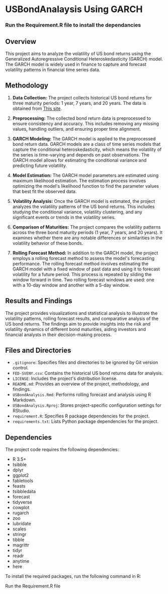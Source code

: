 # USBondAnalaysis Using GARCH

### Run the Requirement.R file to install the dependancies

## Overview

This project aims to analyze the volatility of US bond returns using the Generalized Autoregressive Conditional Heteroskedasticity (GARCH) model. The GARCH model is widely used in finance to capture and forecast volatility patterns in financial time series data.

## Methodology

1. **Data Collection:** The project collects historical US bond returns for three maturity periods: 1 year, 7 years, and 20 years. The data is obtained from [This site](https://data.nasdaq.com/data/FED/SVENY-us-treasury-zerocoupon-yield-curve).

2. **Preprocessing:** The collected bond return data is preprocessed to ensure consistency and accuracy. This includes removing any missing values, handling outliers, and ensuring proper time alignment.

3. **GARCH Modeling:** The GARCH model is applied to the preprocessed bond return data. GARCH models are a class of time series models that capture the conditional heteroskedasticity, which means the volatility of the series is time-varying and depends on past observations. The GARCH model allows for estimating the conditional variance and predicting future volatility.

4. **Model Estimation:** The GARCH model parameters are estimated using maximum likelihood estimation. The estimation process involves optimizing the model's likelihood function to find the parameter values that best fit the observed data.

5. **Volatility Analysis:** Once the GARCH model is estimated, the project analyzes the volatility patterns of the US bond returns. This includes studying the conditional variance, volatility clustering, and any significant events or trends in the volatility series.

6. **Comparison of Maturities:** The project compares the volatility patterns across the three bond maturity periods (1 year, 7 years, and 20 years). It examines whether there are any notable differences or similarities in the volatility behavior of these bonds.

7. **Rolling Forecast Method:** In addition to the GARCH model, the project employs a rolling forecast method to assess the model's forecasting performance. The rolling forecast method involves estimating the GARCH model with a fixed window of past data and using it to forecast volatility for a future period. This process is repeated by sliding the window forward in time. Two rolling forecast windows are used: one with a 10-day window and another with a 5-day window.

## Results and Findings

The project provides visualizations and statistical analysis to illustrate the volatility patterns, rolling forecast results, and comparative analysis of the US bond returns. The findings aim to provide insights into the risk and volatility dynamics of different bond maturities, aiding investors and financial analysts in their decision-making process.

## Files and Directories

- `.gitignore`: Specifies files and directories to be ignored by Git version control.
- `FED-SVENY.csv`: Contains the historical US bond returns data for analysis.
- `LICENSE`: Includes the project's distribution license.
- `README.md`: Provides an overview of the project, methodology, and findings.
- `USBondAnalysis.Rmd`: Performs rolling forecast and analysis using R Markdown.
- `USBondAnalysis.Rproj`: Stores project-specific configuration settings for RStudio.
- `requirement.R`: Specifies R package dependencies for the project.
- `requirements.txt`: Lists Python package dependencies for the project.

## Dependencies

The project code requires the following dependencies:

- R 3.5+
- tsibble
- dplyr
- ggplot2
- fabletools
- feasts
- tsibbledata
- forecast
- tidyverse
- cowplot
- rugarch
- zoo
- lubridate
- scales
- stringr
- tibble
- magrittr
- tidyr
- readr
- anytime
- here

To install the required packages, run the following command in R:

Run the Requirement.R file
